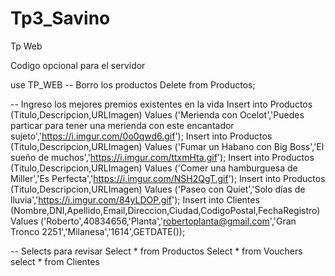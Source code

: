# Tp3_Savino
Tp Web

Codigo opcional para el servidor

use TP_WEB
-- Borro los productos
Delete from Productos;

-- Ingreso los mejores premios existentes en la vida
Insert into Productos (Titulo,Descripcion,URLImagen) Values ('Merienda con Ocelot','Puedes particar para tener una merienda con este encantador sujeto','https://i.imgur.com/0o0qwd6.gif');
Insert into Productos (Titulo,Descripcion,URLImagen) Values ('Fumar un Habano con Big Boss','El sueño de muchos','https://i.imgur.com/ttxmHta.gif');
Insert into Productos (Titulo,Descripcion,URLImagen) Values ('Comer una hamburguesa de Miller','Es Perfecta','https://i.imgur.com/NSH2QgT.gif');
Insert into Productos (Titulo,Descripcion,URLImagen) Values ('Paseo con Quiet','Solo días de lluvia','https://i.imgur.com/84yLDOP.gif');
Insert into Clientes (Nombre,DNI,Apellido,Email,Direccion,Ciudad,CodigoPostal,FechaRegistro) Values ('Roberto',40834656,'Planta','robertoplanta@gmail.com','Gran Tronco 2251','Milanesa','1614',GETDATE());

-- Selects para revisar
Select * from Productos
Select * from Vouchers
select * from Clientes
